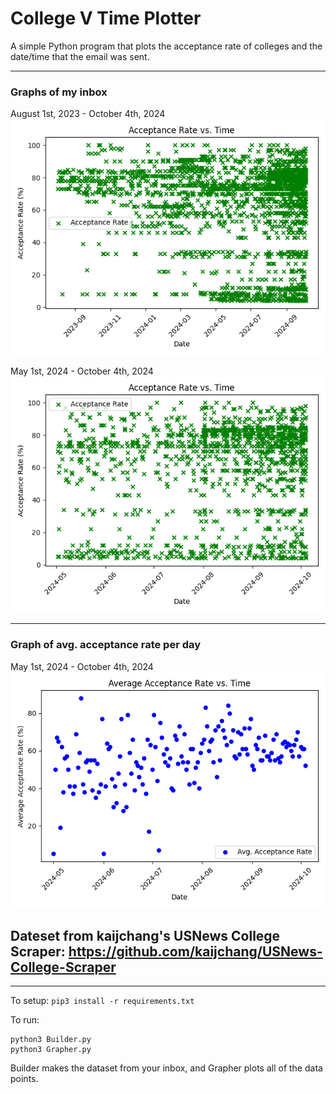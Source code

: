 # College V Time Plotter
A simple Python program that plots the acceptance rate of colleges and the date/time that the email was sent.

---

### Graphs of my inbox

August 1st, 2023 - October 4th, 2024
<img src="Aug2023-Now.png">

May 1st, 2024 - October 4th, 2024
<img src="May2024-Now.png">

---

### Graph of avg. acceptance rate per day

May 1st, 2024 - October 4th, 2024
<img src="avc-acr-v-time--2024-05-01.png">

## Dateset from kaijchang's USNews College Scraper: https://github.com/kaijchang/USNews-College-Scraper

---

To setup:
`pip3 install -r requirements.txt`

To run:
```
python3 Builder.py
python3 Grapher.py
```

Builder makes the dataset from your inbox, and Grapher plots all of the data points.

